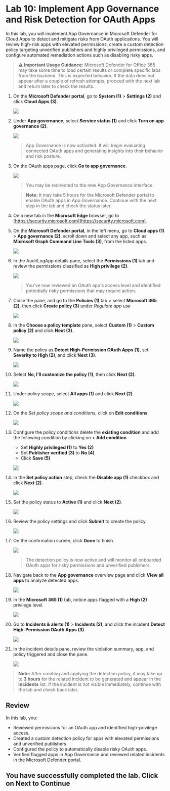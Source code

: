 # Lab 10: Implement App Governance and Risk Detection for OAuth Apps

In this lab, you will implement App Governance in Microsoft Defender for Cloud Apps to detect and mitigate risks from OAuth applications. You will review high-risk apps with elevated permissions, create a custom detection policy targeting unverified publishers and highly privileged permissions, and configure automated remediation actions such as disabling risky apps.

> **⚠ Important Usage Guidance:** Microsoft Defender for Office 365 may take some time to load certain results or complete specific labs from the backend. This is expected behavior. If the data does not appear after a couple of refresh attempts, proceed with the next lab and return later to check the results.

1. On the **Microsoft Defender portal**, go to **System (1)** > **Settings (2)** and click **Cloud Apps (3)**.

   ![](./media/rdr_xdr_1.png)

1. Under **App governance**, select **Service status (1)** and click **Turn on app governance (2)**.

   ![](./media/rdr_xdr_2.png)

   > App Governance is now activated. It will begin evaluating connected OAuth apps and generating insights into their behavior and risk posture.

1. On the OAuth apps page, click **Go to app governance**.

   ![](./media/rdr_xdr_3.png)

   > You may be redirected to the new App Governance interface.

   > **Note:** It may take 5 hours for the Microsoft Defender portal to enable OAuth apps in App Governance. Continue with the next step in the lab and check the status later.

1. On a new tab in the **Microsoft Edge** browser, go to [https://security.microsoft.com](https://security.microsoft.com).

1. On the **Microsoft Defender portal**, in the left menu, go to **Cloud apps (1)** > **App governance (2)**, scroll down and select any app, such as **Microsoft Graph Command Line Tools (3)**, from the listed apps.

   ![](./media/corr_t_f_1.png)

1. In the AuditLogApp details pane, select the **Permissions (1)** tab and review the permissions classified as **High privilege (2)**.

   ![](./media/corr_t_f_2.png)

   > You've now reviewed an OAuth app's access level and identified potentially risky permissions that may require action.

1. Close the pane, and go to the **Policies (1)** tab > select **Microsoft 365 (2)**, then click **Create policy (3)** under *Regulate app use*

   ![](./media/rdr_xdr_6.png)

1. In the **Choose a policy template** pane, select **Custom (1)** > **Custom policy (2)** and click **Next (3)**.

   ![](./media/rdr_xdr_7.png)

1. Name the policy as **Detect High-Permission OAuth Apps (1)**, set **Severity to High (2)**, and click **Next (3)**.

   ![](./media/rdr_xdr_8.png)

1. Select **No, I’ll customize the policy (1)**, then click **Next (2)**.

   ![](./media/rdr_xdr_9.png)

1. Under policy scope, select **All apps (1)** and click **Next (2)**.

   ![](./media/rdr_xdr_10.png)

1. On the *Set policy scope and conditions*, click on **Edit conditions**.

   ![](./media/conditions.png)

1. Configure the policy conditions delete the **existing condition** and add the following condition by clicking on **+ Add condition**
   - Set **Highly privileged (1)** to **Yes (2)**  
   - Set **Publisher verified (3)** to **No (4)**  
   - Click **Save (5)**

   ![](./media/rdr_xdr_11.png)

1. In the **Set policy action** step, check the **Disable app (1)** checkbox and click **Next (2)**.

   ![](./media/rdr_xdr_12upd.png)

1. Set the policy status to **Active (1)** and click **Next (2)**.

   ![](./media/rdr_xdr_13.png)

1. Review the policy settings and click **Submit** to create the policy.

   ![](./media/rdr_xdr_14.png)

1. On the confirmation screen, click **Done** to finish.

   ![](./media/rdr_xdr_15.png)

   > The detection policy is now active and will monitor all onboarded OAuth apps for risky permissions and unverified publishers.

1. Navigate back to the **App governance** overview page and click **View all apps** to analyze detected apps.

   ![](./media/rdr_xdr_16upd.png)

1. In the **Microsoft 365 (1)** tab, notice apps flagged with a **High (2)** privilege level.

   ![](./media/rdr_xdr_17upd.png)

1. Go to **Incidents & alerts (1)** > **Incidents (2)**, and click the incident **Detect High-Permission OAuth Apps (3)**.

   ![](./media/rdr_xdr_18.png)

1. In the incident details pane, review the violation summary, app, and policy triggered and close the pane.

   ![](./media/rdr_xdr_19.png)

> **Note:** After creating and applying the detection policy, it may take up to **3 hours** for the related incident to be generated and appear in the **Incidents** list. If the incident is not visible immediately, continue with the lab and check back later. 

## Review

In this lab, you:
- Reviewed permissions for an OAuth app and identified high-privilege access.
- Created a custom detection policy for apps with elevated permissions and unverified publishers.
- Configured the policy to automatically disable risky OAuth apps.
- Verified flagged apps in App Governance and reviewed related incidents in the Microsoft Defender portal.

## You have successfully completed the lab. Click on Next to Continue
